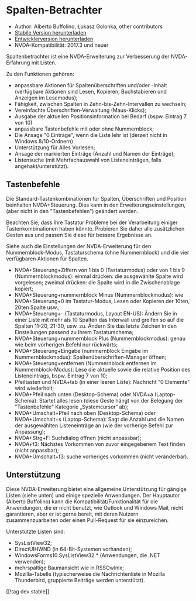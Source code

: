 # Spalten-Betrachter #

* Author: Alberto Buffolino, Łukasz Golonka, other contributors
* [Stabile Version herunterladen][stable]
* [Entwicklerversion herunterladen][dev]
* NVDA-Kompatibilität: 2017.3 und neuer

Spaltenbetrachter ist eine NVDA-Erweiterung zur Verbesserung der
NVDA-Erfahrung mit Listen.

Zu den Funktionen gehören:

* anpassbare Aktionen für Spaltenüberschriften und/oder -Inhalt (verfügbare
  Aktionen sind Lesen, Kopieren, Buchstabieren und Anzeigen im Lesemodus);
* Fähigkeit, zwischen Spalten in Zehn-bis-Zehn-Intervallen zu wechseln;
* Vereinfachte Überschriften-Verwaltung (Maus-Klicks);
* Ausgabe der aktuellen Positionsinformation bei Bedarf (bspw. Eintrag 7 von
  10)
* anpassbare Tastenbefehle mit oder ohne Nummernblock;
* Die Ansage "0 Einträge", wenn die Liste lehr ist (derzeit nicht in Windows
  8/10-Ordnern)
* Unterstützung für Alles Vorlesen;
* Ansage der markierten Einträge (Anzahl und Namen der Einträge);
* Listensuche (mit Mehrfachauswahl von Listeneinträgen, falls
  angehakt/unterstützt).

## Tastenbefehle

Die Standard-Tastenkombinationen für Spalten, Überschriften und Position
beinhalten NVDA+Steuerung. Dies kann in den Erweiterungseinstellungen, (aber
nicht in den "Tastenbefehlen") geändert werden.

Beachten Sie, dass Ihre Tastatur Probleme bei der Verarbeitung einiger
Tastenkombinationen haben könnte. Probieren Sie daher alle zusätzlichen
Gesten aus und passen Sie diese für bessere Ergebnisse an.

Siehe auch die Einstellungen der NVDA-Erweiterung für den
Nummernblock-Modus, Tastaturschema (ohne Nummernblock) und die vier
verfügbaren Aktionen für Spalten.

* NVDA+Steuerung+Ziffern von 1 bis 0 (Tastaturmodus) oder von 1 bis 9
  (Nummernblockmodus): einmal drücken: die ausgewählte Spalte wird
  vorgelesen; zweimal drücken: die Spalte wird in die Zwischenablage
  kopiert;
* NVDA+Steuerung+nummernblock Minus (Nummernblockmodus): wie
  NVDA+Steuerung+0 im Tastatur-Modus, Lesen oder Kopieren der 10ten, 20ten
  Spalte usw.;
* NVDA+Steuerung+- (Tastaturmodus, Layout EN-US): Ändern Sie in einer Liste
  mit mehr als 10 Spalten das Interwall und greifen so auf die Spalten
  11-20, 21-30, usw. zu. Ändern Sie das letzte Zeichen in den Einstellungen
  passend zu Ihrem Tastaturschema;
* NVDA+Steuerung+nummernblock Plus (Nummernblockmodus): genau wie beim
  vorherigen Befehl nur rückwärts;
* NVDA+Steuerung+Eingabe (nummernblock Eingabe im Nummernblockmodus):
  Spaltenüberschriften-Manager öffnen;
* NVDA+Steuerung+entfernen (Nummernblock entfernen im Nummernblock-Modus):
  Lese die aktuelle sowie die relative  Position des Listeneintrags,
  bspw. Eintrag 7 von 10;
* Pfeiltasten und NVDA+tab (in einer leeren Liste): Nachricht "0 Elemente"
  wird wiederholt;
* NVDA+Pfeil nach unten (Desktop-Schema) oder NVDA+a (Laptop-Schema):
  Startet alles lesen (diese Geste hängt von der Belegung der
  "Tastenbefehle" Kategorie „Systemcursor“ ab);
* NVDA+Umschalt+Pfeil nach oben (Desktop-Schema) oder NVDA+Umschalt+s
  (Laptop-Schema): Sagt die Anzahl und die Namen der ausgewählten
  Listeneinträge an (wie der vorherige Befehl zur Anpassung);
* NVDA+Strg+F: Suchdialog öffnen (nicht anpassbar);
* NVDA+f3: Nächstes Vorkommen von zuvor eingegebenem Text finden (nicht
  anpassbar);
* NVDA+Umschalt+f3: suche vorheriges vorkommen (nicht veränderbar).

## Unterstützung

Diese NVDA-Erweiterung bietet eine allgemeine Unterstützung für gängige
Listen (siehe unten) und einige spezielle Anwendungen. Der Hauptautor
(Alberto Buffolino) kann die Kompatibilität/Funktionalität für die
Anwendungen, die er nicht benutzt, wie Outlook und Windows Mail, nicht
garantieren, aber er ist gerne bereit, mit deren Nutzern zusammenzuarbeiten
oder einen Pull-Request für sie einzureichen.

Unterstützte Listen sind:

* SysListView32;
* DirectUIHWND (in 64-Bit-Systemen vorhanden);
* WindowsForms10.SysListView32.* (Anwendungen, die .NET verwenden);
* mehrspaltige Baumansicht wie in RSSOwlnix;
* Mozilla-Tabelle (typischerweise die Nachrichtenliste in Mozilla
  Thunderbird, gruppierte Beiträge werden unterstützt).


[[!tag dev stable]]


[stable]: https://www.nvaccess.org/addonStore/legacy?file=columnsReview

[dev]: https://www.nvaccess.org/addonStore/legacy?file=columnsReview-dev
